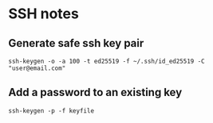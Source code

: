 # SSH notes

## Generate safe ssh key pair

    ssh-keygen -o -a 100 -t ed25519 -f ~/.ssh/id_ed25519 -C "user@email.com"

## Add a password to an existing key

    ssh-keygen -p -f keyfile
